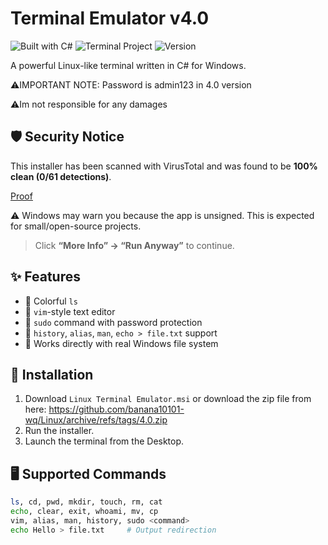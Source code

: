 # Terminal Emulator v4.0
![Built with C#](https://img.shields.io/badge/built%20with-C%23-blue)
![Terminal Project](https://img.shields.io/badge/type-terminal-green)
![Version](https://img.shields.io/badge/version-4.0-brightgreen)

A powerful Linux-like terminal written in C# for Windows.

⚠️IMPORTANT NOTE: Password is admin123 in 4.0 version

⚠️Im not responsible for any damages

## 🛡️ Security Notice

This installer has been scanned with VirusTotal and was found to be **100% clean (0/61 detections)**.

[Proof](https://www.virustotal.com/gui/file/7e4c970259bddad54ca700c16c8bff16bd7cfdac36023268dd85b9f20dcf3382?nocache=1)


⚠️ Windows may warn you because the app is unsigned. This is expected for small/open-source projects.

> Click **“More Info” → “Run Anyway”** to continue.

## ✨ Features

- 🎨 Colorful `ls`
- 📝 `vim`-style text editor
- 🔐 `sudo` command with password protection
- 🧠 `history`, `alias`, `man`, `echo > file.txt` support
- 💾 Works directly with real Windows file system

## 🔧 Installation

1. Download `Linux Terminal Emulator.msi` or download the zip file from here: https://github.com/banana10101-wq/Linux/archive/refs/tags/4.0.zip
2. Run the installer.
3. Launch the terminal from the Desktop.

## 🖥️ Supported Commands

```bash
ls, cd, pwd, mkdir, touch, rm, cat
echo, clear, exit, whoami, mv, cp
vim, alias, man, history, sudo <command>
echo Hello > file.txt     # Output redirection
